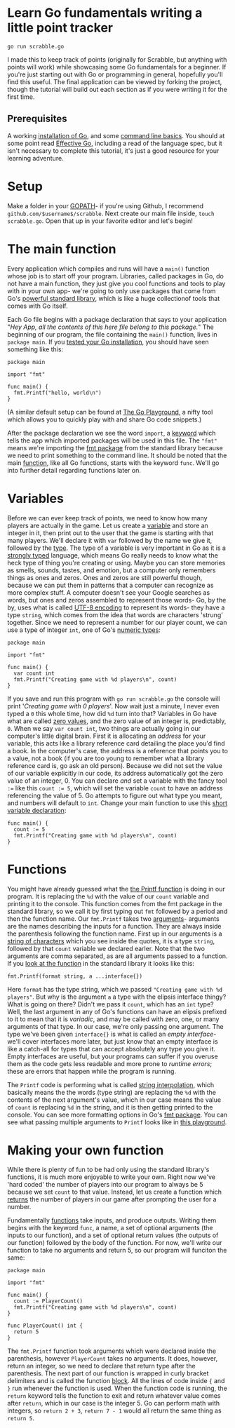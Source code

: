 # Learn Go fundamentals writing a little point tracker

`go run scrabble.go`

I made this to keep track of points (originally for Scrabble, but anything with points will work) while showcasing some Go fundamentals for a beginner. If you're just starting out with Go or programming in general, hopefully you'll find this useful. The final application can be viewed by forking the project, though the tutorial will build out each section as if you were writing it for the first time.

## Prerequisites

A working [installation of Go](https://golang.org/doc/install), and some [command line basics](http://cli.learncodethehardway.org/book/). You should at some point read [Effective Go](https://golang.org/doc/effective_go.html), including a read of the language spec, but it isn't necessary to complete this tutorial, it's just a good resource for your learning adventure.

# Setup


Make a folder in your [GOPATH](https://golang.org/doc/code.html#GOPATH)- if you're using Github, I recommend `github.com/$username$/scrabble`. Next create our main file inside, `touch scrabble.go`. Open that up in your favorite editor and let's begin!

# The main function

Every application which compiles and runs will have a `main()` function whose job is to start off your program. Libraries, called packages in Go, do not have a main function, they just give you cool functions and tools to play with in your own app- we're going to only use packages that come from Go's [powerful standard library](https://golang.org/pkg/#stdlib), which is like a huge collectionof tools that comes with Go itself.

Each Go file begins with a package declaration that says to your application "*Hey App, all the contents of this here file belong to this package.*" The beginning of our program, the file containing the `main()` function, lives in `package main`. If you [tested your Go installation](https://golang.org/doc/install#testing), you should have seen something like this:
```
package main

import "fmt"

func main() {
  fmt.Printf("hello, world\n")
}
```
(A similar default setup can be found at [The Go Playground](http://play.golang.org/), a nifty tool which allows you to quickly play with and share Go code snippets.)

After the package declaration we see the word `import`, a [keyword](https://golang.org/ref/spec#Keywords) which tells the app which imported packages will be used in this file. The `"fmt"` means we're importing the [fmt package](https://golang.org/pkg/fmt/) from the standard library because we need to print something to the command line. It should be noted that the main [function](http://www.cs.utah.edu/~germain/PPS/Topics/functions.html), like all Go functions, starts with the keyword `func`. We'll go into further detail regarding functions later on.

# Variables

Before we can ever keep track of points, we need to know how many players are actually in the game. Let us create a [variable](https://golang.org/ref/spec#Variables) and store an integer in it, then print out to the user that the game is starting with that many players. We'll declare it with `var` followed by the name we give it, followed by the [type](https://golang.org/ref/spec#Types). The type of a variable is very important in Go as it is a [strongly typed](https://en.wikipedia.org/wiki/Strong_and_weak_typing) language, which means Go really needs to know what the heck type of thing you're creating or using. Maybe you can store memories as smells, sounds, tastes, and emotion, but a computer only remembers things as ones and zeros. Ones and zeros are still powerful though, because we can put them in patterns that a computer can recognize as more complex stuff. A computer doesn't see your Google searches as words, but ones and zeros assembled to represent those words- Go, by the by, uses what is called [UTF-8 encoding](https://en.wikipedia.org/wiki/UTF-8) to represent its words- they have a type `string`, which comes from the idea that words are characters 'strung' together. Since we need to represent a number for our player count, we can use a type of integer `int`, one of Go's [numeric types](https://golang.org/ref/spec#Numeric_types):
```
package main

import "fmt"

func main() {
  var count int
  fmt.Printf("Creating game with %d players\n", count)
}
```
If you save and run this program with `go run scrabble.go` the console will print '*Creating game with 0 players*'. Now wait just a minute, I never even typed a `0` this whole time, how did `%d` turn into that? Variables in Go have what are called [zero values](https://golang.org/ref/spec#The_zero_value), and the zero value of an integer is, predictably, `0`. When we say `var count int`, two things are actually going in our computer's little digital brain. First it is allocating an *address* for your variable, this acts like a library reference card detailing the place you'd find a book. In the computer's case, the address is a reference that points you to a value, not a book (if you are too young to remember what a library reference card is, go ask an old person). Because we did not set the value of our variable explicitly in our code, its address automatically got the zero value of an integer, 0. You can declare *and* set a variable with the fancy tool `:=` like this `count := 5`, which will set the variable `count` to have an address referencing the value of 5. Go attempts to figure out what type you meant, and numbers will default to `int`. Change your main function to use this [short variable declaration](https://golang.org/ref/spec#Short_variable_declarations):
```
func main() {
  count := 5
  fmt.Printf("Creating game with %d players\n", count)
}
```

# Functions

You might have already guessed what the [the Printf function](https://golang.org/pkg/fmt/#Printf) is doing in our program. It is replacing the `%d` with the value of our `count` variable and printing it to the console. This function comes from the fmt package in the standard library, so we call it by first typing out `fmt` followed by a period and then the function name. Our `fmt.Printf` takes two [arguments](https://en.wikipedia.org/wiki/Argument_of_a_function)- arguments are the names describing the inputs for a function. They are always inside the parenthesis following the function name. First up in our arguments is a [string of characters](https://golang.org/ref/spec#String_types) which you see inside the quotes, it is a type `string`,  followed by that `count` variable we declared earler. Note that the two arguments are comma separated, as are all arguments passed to a function. If you [look at the function](https://golang.org/pkg/fmt/#Printf) in the standard library it looks like this: 
```
fmt.Printf(format string, a ...interface{})
```
Here `format` has the type string, which we passed `"Creating game with %d players"`. But why is the argument `a` a type with the elipsis interface thingy? What is going on there? Didn't we pass it `count`, which has an `int` type? Well, the last argument in any of Go's functions can have an elipsis prefixed to it to mean that it is *variadic*, and may be called with zero, one, or many arguments of that type. In our case, we're only passing one argument. The type we've been given `interface{}` is what is called an *empty interface*- we'll cover interfaces more later, but just know that an empty interface is like a catch-all for types that can accept absolutely any type you give it. Empty interfaces are useful, but your programs can suffer if you overuse them as the code gets less readable and more prone to *runtime errors*; these are errors that happen while the program is running. 

The `Printf` code is performing what is called [string interpolation](https://en.wikipedia.org/wiki/String_interpolation), which basically means the the words (type string) are replacing the `%d` with the contents of the next argument's value, which in our case means the value of `count` is replacing `%d` in the string, and it is then getting printed to the console. You can see more formatting options in Go's [fmt package](https://golang.org/pkg/fmt/). You can see what passing multiple arguments to `Printf` looks like in [this playground](http://play.golang.org/p/iiZAiXi2hZ). 

# Making your own function

While there is plenty of fun to be had only using the standard library's functions, it is much more enjoyable to write your own. Right now we've 'hard coded' the number of players into our program to always be 5 because we set `count` to that value. Instead, let us create a function which [returns](https://golang.org/ref/spec#Return_statements) the number of players in our game after prompting the user for a number. 

Fundamentally [functions](https://golang.org/ref/spec#Function_types) take inputs, and produce outputs. Writing them begins with the keyword `func`, a name, a set of optional arguments (the inputs to our function), and a set of optional return values (the outputs of our function) followed by the body of the function. For now, we'll write our function to take no arguments and return 5, so our program will funciton the same:
```
package main

import "fmt"

func main() {
  count := PlayerCount()
  fmt.Printf("Creating game with %d players\n", count)
}

func PlayerCount() int {
  return 5
}
```
The `fmt.Printf` function took arguments which were declared inside the parenthesis, however `PlayerCount` takes no arguments. It does, however, return an integer, so we need to declare that return type after the parenthesis. The next part of our function is wrapped in curly bracket delimiters and is called the function [block](https://golang.org/ref/spec#Blocks). All the lines of code inside `{` and `}` run whenever the function is used. When the function code is running, the `return` keyword tells the function to exit and return whatever value comes after `return`, which in our case is the integer 5. Go can perform math with integers, so `return 2 + 3`, `return 7 - 1` would all return the same thing as `return 5`.
